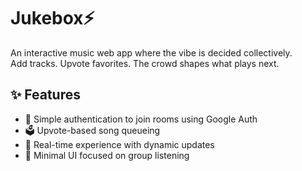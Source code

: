 # Jukebox⚡
An interactive music web app where the vibe is decided collectively.  
Add tracks. Upvote favorites. The crowd shapes what plays next. 

## ✨ Features

- 🔐 Simple authentication to join rooms using Google Auth
- 🗳️ Upvote-based song queueing
- 📡 Real-time experience with dynamic updates
- 🧠 Minimal UI focused on group listening



